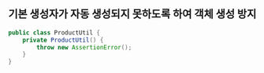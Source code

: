 ## 기본 생성자가 자동 생성되지 못하도록 하여 객체 생성 방지
``` java
public class ProductUtil {
	private ProductUtil() {
		throw new AssertionError();
	}
}
```